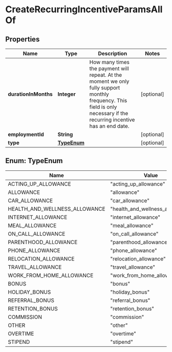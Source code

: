 

# CreateRecurringIncentiveParamsAllOf


## Properties

| Name | Type | Description | Notes |
|------------ | ------------- | ------------- | -------------|
|**durationInMonths** | **Integer** | How many times the payment will repeat. At the moment we only fully support monthly frequency.  This field is only necessary if the recurring incentive has an end date.  |  [optional] |
|**employmentId** | **String** |  |  [optional] |
|**type** | [**TypeEnum**](#TypeEnum) |  |  [optional] |



## Enum: TypeEnum

| Name | Value |
|---- | -----|
| ACTING_UP_ALLOWANCE | &quot;acting_up_allowance&quot; |
| ALLOWANCE | &quot;allowance&quot; |
| CAR_ALLOWANCE | &quot;car_allowance&quot; |
| HEALTH_AND_WELLNESS_ALLOWANCE | &quot;health_and_wellness_allowance&quot; |
| INTERNET_ALLOWANCE | &quot;internet_allowance&quot; |
| MEAL_ALLOWANCE | &quot;meal_allowance&quot; |
| ON_CALL_ALLOWANCE | &quot;on_call_allowance&quot; |
| PARENTHOOD_ALLOWANCE | &quot;parenthood_allowance&quot; |
| PHONE_ALLOWANCE | &quot;phone_allowance&quot; |
| RELOCATION_ALLOWANCE | &quot;relocation_allowance&quot; |
| TRAVEL_ALLOWANCE | &quot;travel_allowance&quot; |
| WORK_FROM_HOME_ALLOWANCE | &quot;work_from_home_allowance&quot; |
| BONUS | &quot;bonus&quot; |
| HOLIDAY_BONUS | &quot;holiday_bonus&quot; |
| REFERRAL_BONUS | &quot;referral_bonus&quot; |
| RETENTION_BONUS | &quot;retention_bonus&quot; |
| COMMISSION | &quot;commission&quot; |
| OTHER | &quot;other&quot; |
| OVERTIME | &quot;overtime&quot; |
| STIPEND | &quot;stipend&quot; |



